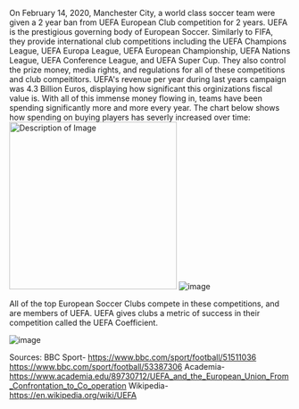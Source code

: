 On February 14, 2020, Manchester City, a world class soccer team were given a 2 year ban from UEFA European Club competition for 2 years. UEFA is the prestigious governing body of European Soccer. Similarly to FIFA, they provide international club competitions including the UEFA Champions League, UEFA Europa League, UEFA European Championship, UEFA Nations League, UEFA Conference League, and UEFA Super Cup. They also control the prize money, media rights, and regulations for all of these competitions and club compeititors. UEFA's revenue per year during last years campaign was 4.3 Billion Euros, displaying how significant this orginizations fiscal value is. With all of this immense money flowing in, teams have been spending significantly more and more every year. The chart below shows how spending on buying players has severly increased over time:
<img src="https://cdn.statcdn.com/Infographic/images/normal/20595.jpeg" alt="Description of Image" width="300"/>
![image](https://github.com/user-attachments/assets/8a121e9f-db25-4617-b158-776e149518b0)



All of the top European Soccer Clubs compete in these competitions, and are members of UEFA. UEFA gives clubs a metric of success in their competition called the UEFA Coefficient. 

![image](https://github.com/user-attachments/assets/59810a44-40db-41cc-9b50-e47687e7f4c8)


Sources:
        BBC Sport-
          https://www.bbc.com/sport/football/51511036
          https://www.bbc.com/sport/football/53387306
        Academia-
          https://www.academia.edu/89730712/UEFA_and_the_European_Union_From_Confrontation_to_Co_operation
        Wikipedia-
          https://en.wikipedia.org/wiki/UEFA
